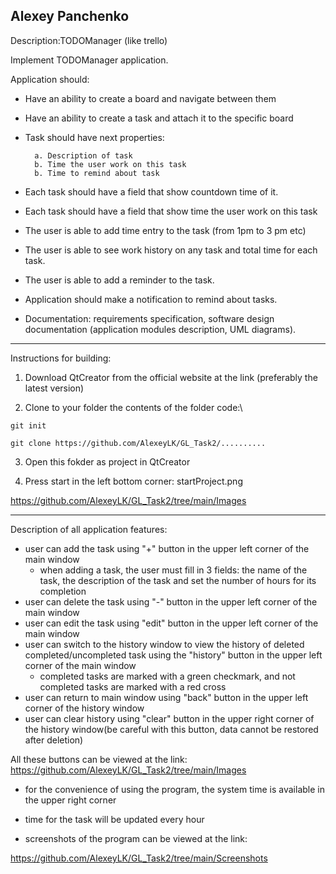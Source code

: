 Alexey Panchenko
-----------------------------------------------------------------------------------------------------------------------------------------------------------------------------------
Description:TODOManager (like trello)

Implement TODOManager application. 

Application should:
- Have an ability to create a board and navigate between them
- Have an ability to create a task and attach it to the specific board
- Task should have next properties:

        a. Description of task
        b. Time the user work on this task
        b. Time to remind about task
- Each task should have a field that show countdown time of it.
- Each task should have a field that show time the user work on this task
- The user is able to add time entry to the task (from 1pm to 3 pm etc)
- The user is able to see work history on any task and total time for each task.
- The user is able to add a reminder to the task.
- Application should make a notification to remind about tasks.
- Documentation: requirements specification, software design documentation (application modules description, UML diagrams).
    
-----------------------------------------------------------------------------------------------------------------------------------------------------------------------------------
Instructions for building:

1) Download QtCreator from the official website at the link (preferably the latest version)

2) Clone to your folder the contents of the folder code:\

 `git init`

 `git clone https://github.com/AlexeyLK/GL_Task2/..........`

3) Open this fokder as project in QtCreator

4) Press start in the left bottom corner: startProject.png

https://github.com/AlexeyLK/GL_Task2/tree/main/Images

-----------------------------------------------------------------------------------------------------------------------------------------------------------------------------------
Description of all application features:
- user can add the task using "+" button in the upper left corner of the main window
  - when adding a task, the user must fill in 3 fields: the name of the task, the description of the task and set the number of hours for its completion
- user can delete the task using "-" button in the upper left corner of the main window
- user can edit the task using "edit" button in the upper left corner of the main window
- user can switch to the history window to view the history of deleted completed/uncompleted task using the "history" button in the upper left corner of the main window 
  - completed tasks are marked with a green checkmark, and not completed tasks are marked with a red cross
- user can return to main window  using "back" button in the upper left corner of the history window
- user can clear history using "clear" button in the upper right corner of the history window(be careful with this button, data cannot be restored after deletion)

All these buttons can be viewed at the link:
https://github.com/AlexeyLK/GL_Task2/tree/main/Images

- for the convenience of using the program, the system time is available in the upper right corner

- time for the task will be updated every hour

- screenshots of the program can be viewed at the link:

https://github.com/AlexeyLK/GL_Task2/tree/main/Screenshots
